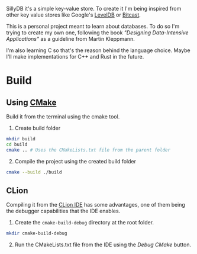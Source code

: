 SillyDB it's a simple key-value store. To create it I'm being inspired from other key value stores like Google's [LevelDB](https://github.com/google/leveldb/tree/main) or [Bitcast](https://github.com/basho/bitcask).

This is a personal project meant to learn about databases. To do so I'm trying to create my own one, following the book *"Designing Data-Intensive Applications"* as a guideline from Martin Kleppmann.

I'm also learning C so that's the reason behind the language choice. Maybe I'll make implementations for C++ and Rust in the future.

# Build

## Using [CMake](https://cmake.org/)

Build it from the terminal using the cmake tool.

1. Create build folder
```bash
mkdir build
cd build
cmake .. # Uses the CMakeLists.txt file from the parent folder
```

2. Compile the project using the created build folder
```bash
cmake --build ./build
```

## CLion
Compiling it from the [CLion IDE](https://www.jetbrains.com/clion/) has some advantages, one of them being the debugger capabilities that the IDE enables.

1. Create the `cmake-build-debug` directory at the root folder.
```bash
mkdir cmake-build-debug
```

2. Run the CMakeLists.txt file from the IDE using the *Debug CMake* button.
